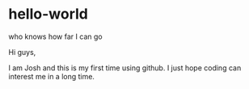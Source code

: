 # hello-world
who knows how far I can go

Hi guys,

I am Josh and this is my first time using github. I just hope coding can interest me in a long time.

